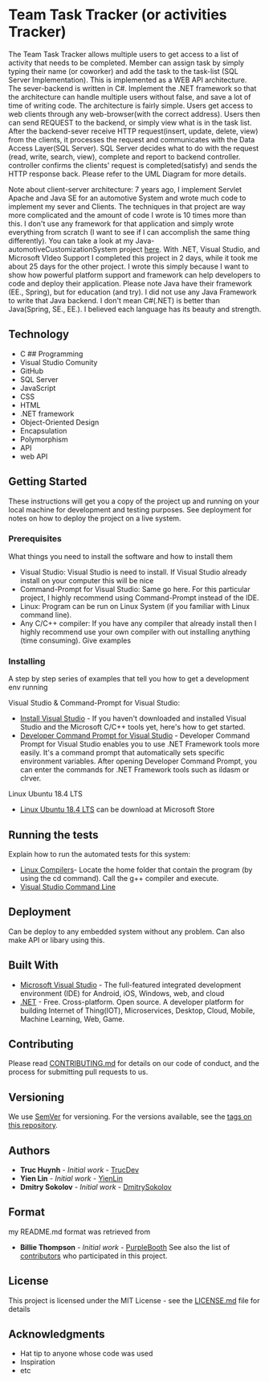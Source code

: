 # Team Task Tracker (or activities Tracker)
The Team Task Tracker allows multiple users to get access to a list of activity that needs to be completed. Member can assign task by simply typing their name (or coworker) and add the task to the task-list (SQL Server Implementation). This is implemented as a WEB API architecture. The sever-backend is written in C#. Implement the .NET framework so that the architecture can handle multiple users without false, and save a lot of time of writing code. The architecture is fairly simple. Users get access to web clients through any web-browser(with the correct address). Users then can send REQUEST to the backend, or simply view what is in the task list. After the backend-sever receive HTTP request(insert, update, delete, view) from the clients, it processes the request and communicates with the Data Access Layer(SQL Server). SQL Server decides what to do with the request (read, write, search, view), complete and report to backend controller. controller confirms the clients' request is completed(satisfy) and sends the HTTP response back. Please refer to the UML Diagram for more details.

Note about client-server architecture: 7 years ago, I implement Servlet Apache and Java SE for an automotive System and wrote much code to implement my sever and Clients. The techniques in that project are way more complicated and the amount of code I wrote is 10 times more than this. I  don't use any framework for that application and simply wrote everything from scratch (I want to see if I can accomplish the same thing differently). You can take a look at my Java-automotiveCustomizationSystem project [here](https://github.com/jackyhuynh/automotiveCustomizationSystem-app). With .NET, Visual Studio, and Microsoft VIdeo Support I completed this project in 2 days, while it took me about 25 days for the other project. I wrote this simply because I want to show how powerful platform support and framework can help developers to code and deploy their application. Please note Java have their framework (EE., Spring), but for education (and try). I did not use any Java Framework to write that Java backend. I don't mean C#(.NET) is better than Java(Spring, SE., EE.). I believed each language has its beauty and strength. 

## Technology
- C ## Programming
- Visual Studio Comunity
- GitHub
- SQL Server
- JavaScript
- CSS
- HTML
- .NET framework
- Object-Oriented Design
- Encapsulation
- Polymorphism
- API
- web API



## Getting Started
These instructions will get you a copy of the project up and running on your local machine for development and testing purposes. See deployment for notes on how to deploy the project on a live system.

### Prerequisites
What things you need to install the software and how to install them
- Visual Studio: Visual Studio is need to install. If Visual Studio already install on your computer this will be nice
- Command-Prompt for Visual Studio: Same go here. For this particular project, I highly recommend using Command-Prompt instead of the IDE.
- Linux: Program can be run on Linux System (if you familiar with Linux command line). 
- Any C/C++ compiler: If you have any compiler that already install then I highly recommend use your own compiler with out installing anything (time consuming).
Give examples

### Installing

A step by step series of examples that tell you how to get a development env running

 Visual Studio & Command-Prompt for Visual Studio:

* [Install Visual Studio](https://docs.microsoft.com/en-us/cpp/build/vscpp-step-0-installation?view=msvc-160#:~:text=Visual%20Studio%202019%20Installation%201%20Make%20sure%20your,...%204%20Choose%20workloads.%20...%20More%20items...) - If you haven't downloaded and installed Visual Studio and the Microsoft C/C++ tools yet, here's how to get started.
* [Developer Command Prompt for Visual Studio](https://docs.microsoft.com/en-us/dotnet/framework/tools/developer-command-prompt-for-vs#:~:text=%20Developer%20Command%20Prompt%20for%20Visual%20Studio%20,from%20inside%20Visual%20Studio.%20For%20easier...%20More) - Developer Command Prompt for Visual Studio enables you to use .NET Framework tools more easily. It's a command prompt that automatically sets specific environment variables. After opening Developer Command Prompt, you can enter the commands for .NET Framework tools such as ildasm or clrver.

Linux Ubuntu 18.4 LTS
* [Linux Ubuntu 18.4 LTS](https://www.microsoft.com/en-us/p/ubuntu-1804-lts/9n9tngvndl3q?activetab=pivot:overviewtab) can be download at Microsoft Store

## Running the tests

Explain how to run the automated tests for this system:
* [Linux Compilers](https://askubuntu.com/questions/61408/what-is-a-command-to-compile-and-run-c-programs#:~:text=The%20simplest%20way%20to%20compile%20a%20C%2B%2B%20program,only%20compiler%20capable%20of%20compiling%20the%20Linux%20kernel.)- Locate the home folder that contain the program (by using the cd command). Call the g++ compiler and execute.
* [Visual Studio Command Line](https://docs.microsoft.com/en-us/cpp/build/walkthrough-compiling-a-native-cpp-program-on-the-command-line?view=msvc-160
)

## Deployment

Can be deploy to any embedded system without any problem. Can also make API or libary using this. 

## Built With

* [Microsoft Visual Studio](https://visualstudio.microsoft.com/downloads/) - The full-featured integrated development environment (IDE) for Android, iOS, Windows, web, and cloud 
* [.NET](https://dotnet.microsoft.com/download/dotnet-framework) -  Free. Cross-platform. Open source. A developer platform for building Internet of Thing(IOT), Microservices, Desktop, Cloud, Mobile, Machine Learning, Web, Game.

## Contributing

Please read [CONTRIBUTING.md](https://gist.github.com/PurpleBooth/b24679402957c63ec426) for details on our code of conduct, and the process for submitting pull requests to us.

## Versioning

We use [SemVer](http://semver.org/) for versioning. For the versions available, see the [tags on this repository](https://github.com/your/project/tags). 

## Authors

* **Truc Huynh** - *Initial work* - [TrucDev](https://github.com/jackyhuynh)
* **Yien Lin** - *Initial work* - [YienLin](https://www.linkedin.com/in/yienlin/)
* **Dmitry Sokolov** - *Initial work* - [DmitrySokolov](https://www.linkedin.com/in/dmitry-sokolov-726596a4/)

## Format
my README.md format was retrieved from
* **Billie Thompson** - *Initial work* - [PurpleBooth](https://github.com/PurpleBooth)
See also the list of [contributors](https://github.com/your/project/contributors) who participated in this project.

## License

This project is licensed under the MIT License - see the [LICENSE.md](LICENSE.md) file for details

## Acknowledgments

* Hat tip to anyone whose code was used
* Inspiration
* etc

